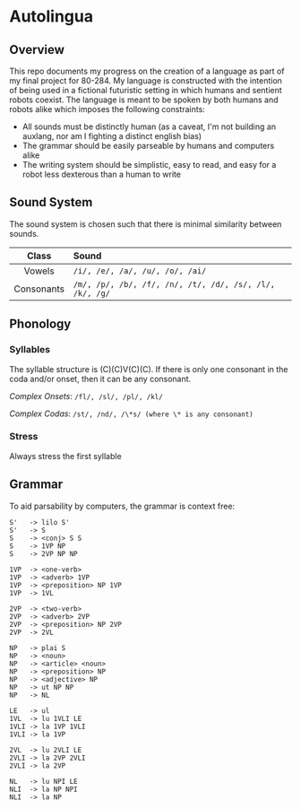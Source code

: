 # Autolingua

## Overview

This repo documents my progress on the creation of a language as part of my final
project for 80-284. My language is constructed with the intention of being used
in a fictional futuristic setting in which humans and sentient robots coexist.
The language is meant to be spoken by both humans and robots alike which imposes
the following constraints:
- All sounds must be distinctly human (as a caveat, I'm not building an auxlang,
nor am I fighting a distinct english bias)
- The grammar should be easily parseable by humans and computers alike
- The writing system should be simplistic, easy to read, and easy for a robot
less dexterous than a human to write

## Sound System

The sound system is chosen such that there is minimal similarity between sounds.

| Class | Sound |
|:---:|:--|
| Vowels | `/i/, /e/, /a/, /u/, /o/, /ai/` |
| Consonants | `/m/, /p/, /b/, /f/, /n/, /t/, /d/, /s/, /l/, /k/, /g/` |

## Phonology

### Syllables

The syllable structure is (C)(C)V(C)(C). If there is only one consonant in the coda
and/or onset, then it can be any consonant.

*Complex Onsets*: `/fl/, /sl/, /pl/, /kl/`

*Complex Codas*: `/st/, /nd/, /\*s/ (where \* is any consonant)`

### Stress

Always stress the first syllable

## Grammar

To aid parsability by computers, the grammar is context free:

```
S'   -> lilo S'
S'   -> S
S    -> <conj> S S
S    -> 1VP NP
S    -> 2VP NP NP

1VP  -> <one-verb>
1VP  -> <adverb> 1VP
1VP  -> <preposition> NP 1VP
1VP  -> 1VL

2VP  -> <two-verb>
2VP  -> <adverb> 2VP
2VP  -> <preposition> NP 2VP
2VP  -> 2VL

NP   -> plai S
NP   -> <noun>
NP   -> <article> <noun>
NP   -> <preposition> NP
NP   -> <adjective> NP
NP   -> ut NP NP
NP   -> NL

LE   -> ul
1VL  -> lu 1VLI LE
1VLI -> la 1VP 1VLI
1VLI -> la 1VP

2VL  -> lu 2VLI LE
2VLI -> la 2VP 2VLI
2VLI -> la 2VP

NL   -> lu NPI LE
NLI  -> la NP NPI
NLI  -> la NP
```
